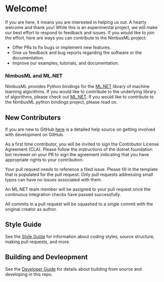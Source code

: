 # Welcome!

If you are here, it means you are interested in helping us out. A hearty welcome and thank you! While this is an experimental project, we will make our best effort to respond to feedback and issues. If you would like to join the effort, here are ways you can contribute to the NimbusML project:

* Offer PRs to fix bugs or implement new features.
* Give us feedback and bug reports regarding the software or the documentation.
* Improve our examples, tutorials, and documentation.

### NimbusML and ML.NET

NimbusML provides Python bindings for the [ML.NET](https://www.microsoft.com/net/learn/apps/machine-learning-and-ai/ml-dotnet) library of machine learning algorithms. If you would like to contribute to the underlying library of algorithms, please check out [ML.NET](https://www.microsoft.com/net/learn/apps/machine-learning-and-ai/ml-dotnet).  If you would like to contribute to the NimbusML python bindings project, please read on.

## New Contributers

If you are new to GitHub [here](https://help.github.com/categories/collaborating-with-issues-and-pull-requests/) is a detailed help source on getting involved with development on GitHub.

As a first time contributor, you will be invited to sign the Contributor License Agreement (CLA). Please follow the instructions of the dotnet foundation bot reviewer on your PR to sign the agreement indicating that you have appropriate rights to your contribution.

Your pull request needs to reference a filed issue. Please fill in the template that is populated for the pull request. Only pull requests addressing small typos can have no issues associated with them.

An ML.NET team member will be assigned to your pull request once the continuous integration checks have passed successfully.

All commits in a pull request will be squashed to a single commit with the original creator as author.

## Style Guide

See the [Style Guide](docs/project-docs/style-guide.md) for information about coding styles, source structure, making pull requests, and more.

## Building and Devleopment

See the [Developer Guide](docs/developers/developer-guide.md) for details about building from source and developing in this repo.
